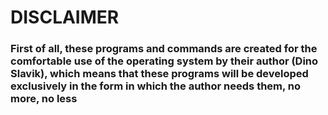 # DISCLAIMER

### First of all, these programs and commands are created for the comfortable use of the operating system by their author (Dino Slavik), which means that these programs will be developed exclusively in the form in which the author needs them, no more, no less
